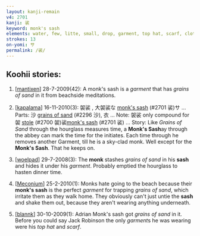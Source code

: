 ```yaml
---
layout: kanji-remain
v4: 2701
kanji: 裟
keyword: monk's sash
elements: water, few, litte, small, drop, garment, top hat, scarf, cloth, clothes, clothing
strokes: 13
on-yomi: サ
permalink: /裟/
---
```


## Koohii stories: 

1) [<a href="http://kanji.koohii.com/profile/mantixen">mantixen</a>] 28-7-2009(42): A monk&#039;s sash is a <em>garment</em> that has <em>grains of sand</em> in it from beachside meditations.

2) [<a href="http://kanji.koohii.com/profile/kapalama">kapalama</a>] 16-11-2010(3): 袈裟 , 大袈裟な <a href="http://kanji.koohii.com/study/kanji/2701">monk's sash</a> (#2701 裟)サ ... Parts: 沙 <a href="../v4/2296.html">grains of sand</a> (#2296 沙), 衣 ... Note: 袈裟 only compound for 袈 <a href="../v4/2700.html">stole</a> (#2700 袈)裟<a href="http://kanji.koohii.com/study/kanji/2701">monk's sash</a> (#2701 裟) ... Story: Like <em>Grains of Sand</em> through the hourglass measures time, a <strong>Monk&#039;s Sash</strong>ay through the abbey can mark the time for the initiates. Each time through he removes another Garment, till he is a sky-clad monk. Well except for the <strong>Monk&#039;s Sash</strong>. That he keeps on.

3) [<a href="http://kanji.koohii.com/profile/woelpad">woelpad</a>] 29-7-2008(3): The <strong>monk</strong> stashes <em>grains of sand</em> in his <strong>sash</strong> and hides it under his <em>garment</em>. Probably emptied the hourglass to hasten dinner time.

4) [<a href="http://kanji.koohii.com/profile/Meconium">Meconium</a>] 25-2-2010(1): Monks hate going to the beach because their <strong>monk&#039;s sash</strong> is the perfect <em>garment</em> for trapping <em>grains of sand</em>, which irritate them as they walk home. They obviously can&#039;t just untie the <strong>sash</strong> and shake them out, because they aren&#039;t wearing anything underneath.

5) [<a href="http://kanji.koohii.com/profile/blannk">blannk</a>] 30-10-2009(1): Adrian Monk&#039;s sash got <em>grains of sand</em> in it. Before you could say Jack Robinson the only <em>garment</em>s he was wearing were his <em>top hat</em> and <em>scarf</em>.

